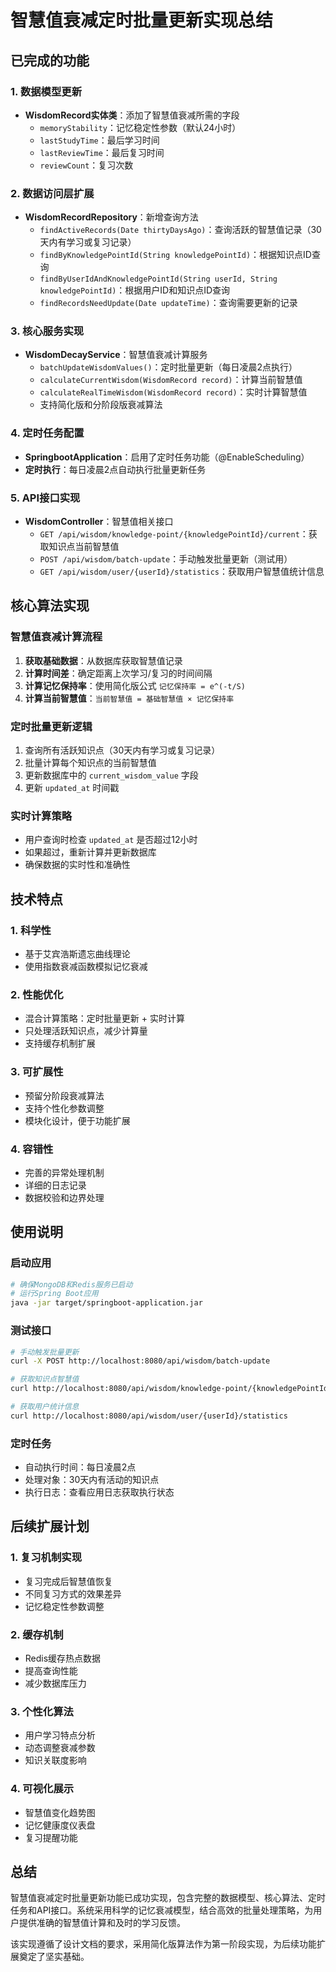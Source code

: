 # 智慧值衰减定时批量更新实现总结

## 已完成的功能

### 1. 数据模型更新
- **WisdomRecord实体类**：添加了智慧值衰减所需的字段
  - `memoryStability`：记忆稳定性参数（默认24小时）
  - `lastStudyTime`：最后学习时间
  - `lastReviewTime`：最后复习时间
  - `reviewCount`：复习次数

### 2. 数据访问层扩展
- **WisdomRecordRepository**：新增查询方法
  - `findActiveRecords(Date thirtyDaysAgo)`：查询活跃的智慧值记录（30天内有学习或复习记录）
  - `findByKnowledgePointId(String knowledgePointId)`：根据知识点ID查询
  - `findByUserIdAndKnowledgePointId(String userId, String knowledgePointId)`：根据用户ID和知识点ID查询
  - `findRecordsNeedUpdate(Date updateTime)`：查询需要更新的记录

### 3. 核心服务实现
- **WisdomDecayService**：智慧值衰减计算服务
  - `batchUpdateWisdomValues()`：定时批量更新（每日凌晨2点执行）
  - `calculateCurrentWisdom(WisdomRecord record)`：计算当前智慧值
  - `calculateRealTimeWisdom(WisdomRecord record)`：实时计算智慧值
  - 支持简化版和分阶段版衰减算法

### 4. 定时任务配置
- **SpringbootApplication**：启用了定时任务功能（@EnableScheduling）
- **定时执行**：每日凌晨2点自动执行批量更新任务

### 5. API接口实现
- **WisdomController**：智慧值相关接口
  - `GET /api/wisdom/knowledge-point/{knowledgePointId}/current`：获取知识点当前智慧值
  - `POST /api/wisdom/batch-update`：手动触发批量更新（测试用）
  - `GET /api/wisdom/user/{userId}/statistics`：获取用户智慧值统计信息

## 核心算法实现

### 智慧值衰减计算流程
1. **获取基础数据**：从数据库获取智慧值记录
2. **计算时间差**：确定距离上次学习/复习的时间间隔
3. **计算记忆保持率**：使用简化版公式 `记忆保持率 = e^(-t/S)`
4. **计算当前智慧值**：`当前智慧值 = 基础智慧值 × 记忆保持率`

### 定时批量更新逻辑
1. 查询所有活跃知识点（30天内有学习或复习记录）
2. 批量计算每个知识点的当前智慧值
3. 更新数据库中的 `current_wisdom_value` 字段
4. 更新 `updated_at` 时间戳

### 实时计算策略
- 用户查询时检查 `updated_at` 是否超过12小时
- 如果超过，重新计算并更新数据库
- 确保数据的实时性和准确性

## 技术特点

### 1. 科学性
- 基于艾宾浩斯遗忘曲线理论
- 使用指数衰减函数模拟记忆衰减

### 2. 性能优化
- 混合计算策略：定时批量更新 + 实时计算
- 只处理活跃知识点，减少计算量
- 支持缓存机制扩展

### 3. 可扩展性
- 预留分阶段衰减算法
- 支持个性化参数调整
- 模块化设计，便于功能扩展

### 4. 容错性
- 完善的异常处理机制
- 详细的日志记录
- 数据校验和边界处理

## 使用说明

### 启动应用
```bash
# 确保MongoDB和Redis服务已启动
# 运行Spring Boot应用
java -jar target/springboot-application.jar
```

### 测试接口
```bash
# 手动触发批量更新
curl -X POST http://localhost:8080/api/wisdom/batch-update

# 获取知识点智慧值
curl http://localhost:8080/api/wisdom/knowledge-point/{knowledgePointId}/current

# 获取用户统计信息
curl http://localhost:8080/api/wisdom/user/{userId}/statistics
```

### 定时任务
- 自动执行时间：每日凌晨2点
- 处理对象：30天内有活动的知识点
- 执行日志：查看应用日志获取执行状态

## 后续扩展计划

### 1. 复习机制实现
- 复习完成后智慧值恢复
- 不同复习方式的效果差异
- 记忆稳定性参数调整

### 2. 缓存机制
- Redis缓存热点数据
- 提高查询性能
- 减少数据库压力

### 3. 个性化算法
- 用户学习特点分析
- 动态调整衰减参数
- 知识关联度影响

### 4. 可视化展示
- 智慧值变化趋势图
- 记忆健康度仪表盘
- 复习提醒功能

## 总结

智慧值衰减定时批量更新功能已成功实现，包含完整的数据模型、核心算法、定时任务和API接口。系统采用科学的记忆衰减模型，结合高效的批量处理策略，为用户提供准确的智慧值计算和及时的学习反馈。

该实现遵循了设计文档的要求，采用简化版算法作为第一阶段实现，为后续功能扩展奠定了坚实基础。
